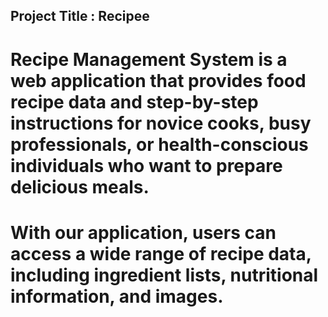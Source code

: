 ## Project Title : Recipee

# Recipe Management System is a web application that provides food recipe data and step-by-step instructions for novice cooks, busy professionals, or health-conscious individuals who want to prepare delicious meals. 

# With our application, users can access a wide range of recipe data, including ingredient lists, nutritional information, and images.